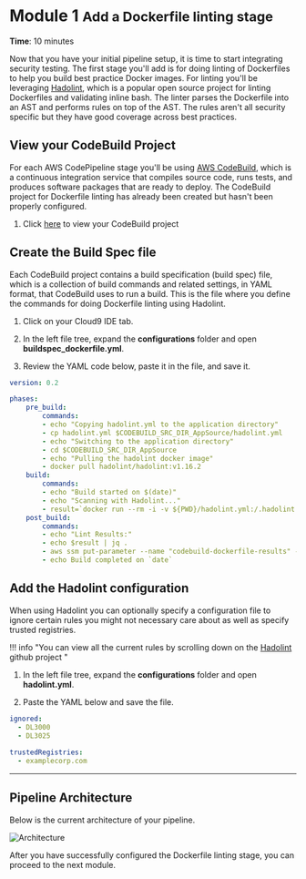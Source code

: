 # Module 1 <small>Add a Dockerfile linting stage</small>

**Time**: 10 minutes

Now that you have your initial pipeline setup, it is time to start integrating security testing.  The first stage you'll add is for doing linting of Dockerfiles to help you build best practice Docker images.  For linting you'll be leveraging <a href="https://github.com/hadolint/hadolint" target="_blank">Hadolint</a>, which is a popular open source project for linting Dockerfiles and validating inline bash. The linter parses the Dockerfile into an AST and performs rules on top of the AST.  The rules aren't all security specific but they have good coverage across best practices.

## View your CodeBuild Project

For each AWS CodePipeline stage you'll be using <a href="https://aws.amazon.com/codebuild/" target="_blank">AWS CodeBuild</a>, which is a continuous integration service that compiles source code, runs tests, and produces software packages that are ready to deploy.  The CodeBuild project for Dockerfile linting has already been created but hasn't been properly configured.  

1.  Click <a href="https://us-east-2.console.aws.amazon.com/codesuite/codebuild/projects/container-devsecops-wksp-build-dockerfile/details?region=us-east-2" target="_blank">here</a> to view your CodeBuild project

## Create the Build Spec file

Each CodeBuild project contains a build specification (build spec) file, which is a collection of build commands and related settings, in YAML format, that CodeBuild uses to run a build.   This is the file where you define the commands for doing Dockerfile linting using Hadolint. 

1.  Click on your Cloud9 IDE tab.

2.  In the left file tree, expand the **configurations** folder and open **buildspec_dockerfile.yml**.

3.  Review the YAML code below, paste it in the file, and save it.

```yaml
version: 0.2

phases:
    pre_build:
        commands:
        - echo "Copying hadolint.yml to the application directory"
        - cp hadolint.yml $CODEBUILD_SRC_DIR_AppSource/hadolint.yml
        - echo "Switching to the application directory"
        - cd $CODEBUILD_SRC_DIR_AppSource
        - echo "Pulling the hadolint docker image"
        - docker pull hadolint/hadolint:v1.16.2
    build:
        commands:
        - echo "Build started on $(date)"
        - echo "Scanning with Hadolint..."        
        - result=`docker run --rm -i -v ${PWD}/hadolint.yml:/.hadolint.yaml hadolint/hadolint:v1.16.2 hadolint -f json - < Dockerfile`
    post_build:
        commands:
        - echo "Lint Results:"
        - echo $result | jq . 
        - aws ssm put-parameter --name "codebuild-dockerfile-results" --type "String" --value "$result" --overwrite
        - echo Build completed on `date`
```

## Add the Hadolint configuration

When using Hadolint you can optionally specify a configuration file to ignore certain rules you might not necessary care about as well as specify trusted registries. 

!!! info "You can view all the current rules by scrolling down on the <a href="https://github.com/hadolint/hadolint" target="_blank">Hadolint</a> github project "

1.  In the left file tree, expand the **configurations** folder and open **hadolint.yml**.

3.  Paste the YAML below and save the file.

```yaml
ignored: 
  - DL3000 
  - DL3025 
 
trustedRegistries: 
  - examplecorp.com 
```
---

## Pipeline Architecture

Below is the current architecture of your pipeline.

![Architecture](./images/01-arch.png "Pipeline Architecture")

After you have successfully configured the Dockerfile linting stage, you can proceed to the next module.